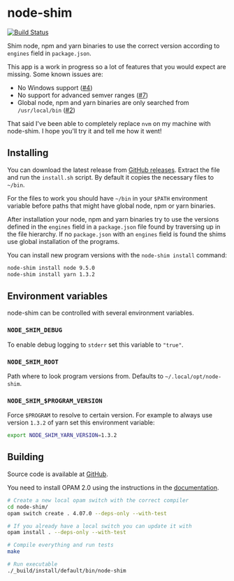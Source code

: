 # node-shim

[![Build Status](https://travis-ci.org/Hilzu/node-shim.svg?branch=master)](https://travis-ci.org/Hilzu/node-shim)

Shim node, npm and yarn binaries to use the correct version according to
`engines` field in `package.json`.

This app is a work in progress so a lot of features that you would expect are
missing. Some known issues are:

* No Windows support ([#4](https://github.com/Hilzu/node-shim/issues/4))
* No support for advanced semver ranges
  ([#7](https://github.com/Hilzu/node-shim/issues/7))
* Global node, npm and yarn binaries are only searched from `/usr/local/bin`
  ([#2](https://github.com/Hilzu/node-shim/issues/2))

That said I've been able to completely replace `nvm` on my machine with
node-shim. I hope you'll try it and tell me how it went!

## Installing

You can download the latest release from
[GitHub releases](https://github.com/Hilzu/node-shim/releases). Extract the file
and run the `install.sh` script. By default it copies the necessary files to
`~/bin`.

For the files to work you should have `~/bin` in your `$PATH` environment
variable before paths that might have global node, npm or yarn binaries.

After installation your node, npm and yarn binaries try to use the versions
defined in the `engines` field in a `package.json` file found by traversing up
in the file hierarchy. If no `package.json` with an `engines` field is found the
shims use global installation of the programs.

You can install new program versions with the `node-shim install` command:

```bash
node-shim install node 9.5.0
node-shim install yarn 1.3.2
```

## Environment variables

node-shim can be controlled with several environment variables.

### `NODE_SHIM_DEBUG`

To enable debug logging to `stderr` set this variable to `"true"`.

### `NODE_SHIM_ROOT`

Path where to look program versions from. Defaults to `~/.local/opt/node-shim`.

### `NODE_SHIM_$PROGRAM_VERSION`

Force `$PROGRAM` to resolve to certain version. For example to always use
version `1.3.2` of yarn set this environment variable:

```bash
export NODE_SHIM_YARN_VERSION=1.3.2
```

## Building

Source code is available at [GitHub](https://github.com/Hilzu/node-shim).

You need to install OPAM 2.0 using the instructions in the [documentation](https://opam.ocaml.org/doc/2.0/Install.html).

```bash
# Create a new local opam switch with the correct compiler
cd node-shim/
opam switch create . 4.07.0 --deps-only --with-test

# If you already have a local switch you can update it with
opam install . --deps-only --with-test

# Compile everything and run tests
make

# Run executable
./_build/install/default/bin/node-shim
```
